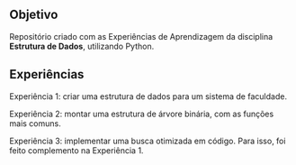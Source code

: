 <!DOCTYPE html>
<html lang="en">
<head>
<meta charset="UTF-8">
<meta name="viewport" content="width=device-width, initial-scale=1.0">
</head>

<body>
  
<h2>Objetivo</h2>

<p>Repositório criado com as Experiências de Aprendizagem da disciplina <b>Estrutura de Dados</b>, utilizando Python.</p>

<h2>Experiências</h2>

<p>Experiência 1: criar uma estrutura de dados para um sistema de faculdade.</p>
<p>Experiência 2: montar uma estrutura de árvore binária, com as funções mais comuns.</p>
<p>Experiência 3: implementar uma busca otimizada em código. Para isso, foi feito complemento na Experiência 1.</p>
</body>

</html>
